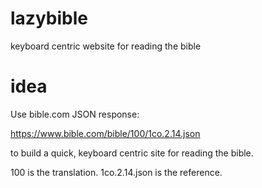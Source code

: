 # lazybible
keyboard centric website for reading the bible

# idea
Use bible.com JSON response:

https://www.bible.com/bible/100/1co.2.14.json

to build a quick, keyboard centric site for reading the bible.

100 is the translation.
1co.2.14.json is the reference.

